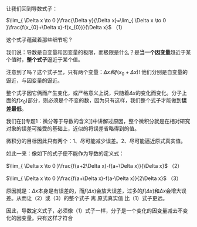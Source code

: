 让我们回到导数式子：

$\lim_{ \Delta x \to 0 }\frac{\Delta y}{\Delta x}=\lim_{ \Delta x \to 0 }\frac{f(x_{0}+\Delta x)-f(x_{0})}{\Delta x}$      （1）

这个式子蕴藏着那些细节呢？

我们说：导数是自变量和因变量的极限，而极限是什么？是**当一个因变量**趋近于某个值时，**整个式子**逼近于某个值。

注意到了吗？这个式子里，只有两个变量：$\Delta x和f(x_{0}+\Delta x)!$
他们分别是自变量的逼近，与因变量的逼近。

整个式子因它俩而产生变化，或严格意义上说，只随着$\Delta x$的变化而变化。分子上面的$f(x_{0})$部分，则必须是个不变的数，因为只有这样，我们整个式子才能做到**误差最低**。

我们在[[专题1：微分等于导数的含义]]中讲解过原因，整个微积分就是在相对研究对象的误差可接受的基础上，近似的将误差省略得到的值。

微积分的目标因此只有两个：1、尽可能减少误差。2、尽可能逼近原式真实值。

如此一来：像如下的式子便不能作为导数的定义式：

$\lim_{ \Delta x \to 0 }\frac{f(a+2\Delta x)-f(a+\Delta x)}{\Delta x}$        （2）

$\lim_{ \Delta x \to 0 }\frac{f(a+\Delta x)-f(a-\Delta x)}{2\Delta x}$          （3）

原因就是：$\Delta x$本身是有误差的，而$f(\Delta x)$会放大误差，过多的$f(\Delta x)$和$\Delta x$会增大误差。从而让（2）或（3）的整个式子 离 原式真实值 比（1）式子更远。


因此，导数定义式子，必须像（1）式子一样，分子是一个变化的因变量减去不变化的因变量。只有这样才符合